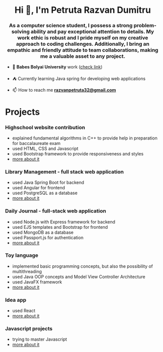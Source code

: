 <h1 align="center">Hi 👋, I'm Petruta Razvan Dumitru</h1>
<h3 align="center">As a computer science student, I possess a strong problem-solving ability and pay exceptional attention to details. My work ethic is robust and I pride myself on my creative approach to coding challenges. Additionally, I bring an empathic and friendly attitude to team collaborations, making me a valuable asset to any project.</h3>

- 🌱 **Babes Bolyai University** work ([check link](https://github.com/razvanpetruta/UniversityProjects))

- ⛺ Currently learning Java spring for developing web applications

- 📫 How to reach me **razvanpetruta32@gmail.com**

# Projects

### Highschool website contribution
- explained fundamental algorithms in C++ to provide help in preparation for baccalaureate exam
- used HTML, CSS and Javascript
- used Bootstrap framework to provide responsiveness and styles
- [more about it](https://github.com/razvanpetruta/school_website)

### Library Management - full stack web application
- used Java Spring Boot for backend
- used Angular for frontend
- used PostgreSQL as a database
- [more about it](https://github.com/razvanpetruta/UniversityProjects/blob/main/Year_2/Semester_4/Systems_For_Design_And_Implementation)

### Daily Journal - full-stack web application
- used Node.js with Express framework for backend
- used EJS templates and Bootstrap for frontend
- used MongoDB as a database
- used Passport.js for authentication
- [more about it](https://github.com/razvanpetruta/DailyJournal)

### Toy language
- implemented basic programming concepts, but also the possibility of multithreading
- used Java OOP concepts and Model View Controller Architecture
- used JavaFX framework
- [more about it](https://github.com/razvanpetruta/UniversityProjects/tree/main/Year_2/Semester_3/Advanced_Programming_Methods/ToyLanguageGUI)

### Idea app
- used React
- [more about it](https://github.com/razvanpetruta/idea_app_react)

### Javascript projects
- trying to master Javascript
- [more about it](https://github.com/razvanpetruta/javascript_projects)
